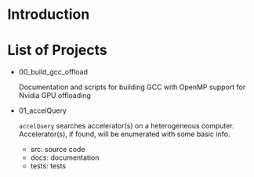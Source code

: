 # Introduction

# List of Projects

* 00_build_gcc_offload

  Documentation and scripts for building GCC with OpenMP support for
  Nvidia GPU offloading

* 01_accelQuery

  `accelQuery` searches accelerator(s) on a heterogeneous computer.
  Accelerator(s), if found, will be enumerated with some basic info.

  - src: source code
  - docs: documentation
  - tests: tests
